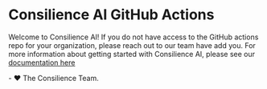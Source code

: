 # Consilience AI GitHub Actions
Welcome to Consilience AI! If you do not have access to the GitHub actions repo for your organization, please reach out to our team have add you. For more information about getting started with Consilience AI, please see our [documentation here](https://consilienceai.readme.io/docs/getting-started#/)

\- ❤️ The Consilience Team.
